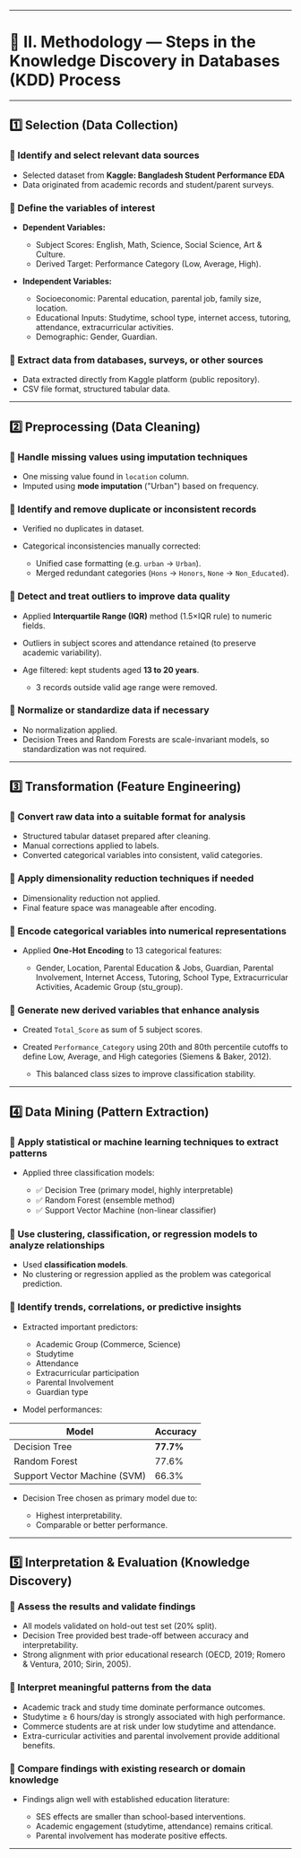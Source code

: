 
---

# 📘 **II. Methodology — Steps in the Knowledge Discovery in Databases (KDD) Process**

---

## **1️⃣ Selection (Data Collection)**

### 🔹 Identify and select relevant data sources

* Selected dataset from **Kaggle: Bangladesh Student Performance EDA**
* Data originated from academic records and student/parent surveys.

### 🔹 Define the variables of interest

* **Dependent Variables:**

  * Subject Scores: English, Math, Science, Social Science, Art & Culture.
  * Derived Target: Performance Category (Low, Average, High).

* **Independent Variables:**

  * Socioeconomic: Parental education, parental job, family size, location.
  * Educational Inputs: Studytime, school type, internet access, tutoring, attendance, extracurricular activities.
  * Demographic: Gender, Guardian.

### 🔹 Extract data from databases, surveys, or other sources

* Data extracted directly from Kaggle platform (public repository).
* CSV file format, structured tabular data.

---

## **2️⃣ Preprocessing (Data Cleaning)**

### 🔹 Handle missing values using imputation techniques

* One missing value found in `location` column.
* Imputed using **mode imputation** ("Urban") based on frequency.

### 🔹 Identify and remove duplicate or inconsistent records

* Verified no duplicates in dataset.
* Categorical inconsistencies manually corrected:

  * Unified case formatting (e.g. `urban` → `Urban`).
  * Merged redundant categories (`Hons` → `Honors`, `None` → `Non_Educated`).

### 🔹 Detect and treat outliers to improve data quality

* Applied **Interquartile Range (IQR)** method (1.5×IQR rule) to numeric fields.
* Outliers in subject scores and attendance retained (to preserve academic variability).
* Age filtered: kept students aged **13 to 20 years**.

  * 3 records outside valid age range were removed.

### 🔹 Normalize or standardize data if necessary

* No normalization applied.
* Decision Trees and Random Forests are scale-invariant models, so standardization was not required.

---

## **3️⃣ Transformation (Feature Engineering)**

### 🔹 Convert raw data into a suitable format for analysis

* Structured tabular dataset prepared after cleaning.
* Manual corrections applied to labels.
* Converted categorical variables into consistent, valid categories.

### 🔹 Apply dimensionality reduction techniques if needed

* Dimensionality reduction not applied.
* Final feature space was manageable after encoding.

### 🔹 Encode categorical variables into numerical representations

* Applied **One-Hot Encoding** to 13 categorical features:

  * Gender, Location, Parental Education & Jobs, Guardian, Parental Involvement, Internet Access, Tutoring, School Type, Extracurricular Activities, Academic Group (stu\_group).

### 🔹 Generate new derived variables that enhance analysis

* Created `Total_Score` as sum of 5 subject scores.
* Created `Performance_Category` using 20th and 80th percentile cutoffs to define Low, Average, and High categories (Siemens & Baker, 2012).

  * This balanced class sizes to improve classification stability.

---

## **4️⃣ Data Mining (Pattern Extraction)**

### 🔹 Apply statistical or machine learning techniques to extract patterns

* Applied three classification models:

  * ✅ Decision Tree (primary model, highly interpretable)
  * ✅ Random Forest (ensemble method)
  * ✅ Support Vector Machine (non-linear classifier)

### 🔹 Use clustering, classification, or regression models to analyze relationships

* Used **classification models**.
* No clustering or regression applied as the problem was categorical prediction.

### 🔹 Identify trends, correlations, or predictive insights

* Extracted important predictors:

  * Academic Group (Commerce, Science)
  * Studytime
  * Attendance
  * Extracurricular participation
  * Parental Involvement
  * Guardian type

* Model performances:

| Model                        | Accuracy  |
| ---------------------------- | --------- |
| Decision Tree                | **77.7%** |
| Random Forest                | 77.6%     |
| Support Vector Machine (SVM) | 66.3%     |

* Decision Tree chosen as primary model due to:

  * Highest interpretability.
  * Comparable or better performance.

---

## **5️⃣ Interpretation & Evaluation (Knowledge Discovery)**

### 🔹 Assess the results and validate findings

* All models validated on hold-out test set (20% split).
* Decision Tree provided best trade-off between accuracy and interpretability.
* Strong alignment with prior educational research (OECD, 2019; Romero & Ventura, 2010; Sirin, 2005).

### 🔹 Interpret meaningful patterns from the data

* Academic track and study time dominate performance outcomes.
* Studytime ≥ 6 hours/day is strongly associated with high performance.
* Commerce students are at risk under low studytime and attendance.
* Extra-curricular activities and parental involvement provide additional benefits.

### 🔹 Compare findings with existing research or domain knowledge

* Findings align well with established education literature:

  * SES effects are smaller than school-based interventions.
  * Academic engagement (studytime, attendance) remains critical.
  * Parental involvement has moderate positive effects.


---


